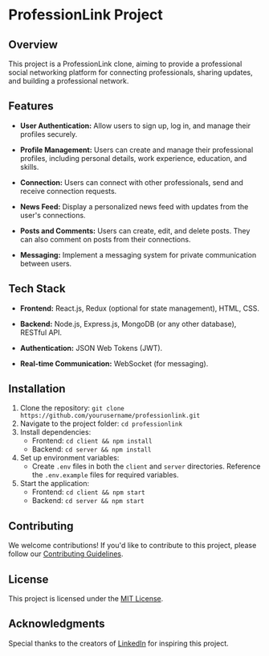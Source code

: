 # ProfessionLink Project

## Overview
This project is a ProfessionLink clone, aiming to provide a professional social networking platform for connecting professionals, sharing updates, and building a professional network.

## Features
- **User Authentication:** Allow users to sign up, log in, and manage their profiles securely.

- **Profile Management:** Users can create and manage their professional profiles, including personal details, work experience, education, and skills.

- **Connection:** Users can connect with other professionals, send and receive connection requests.

- **News Feed:** Display a personalized news feed with updates from the user's connections.

- **Posts and Comments:** Users can create, edit, and delete posts. They can also comment on posts from their connections.

- **Messaging:** Implement a messaging system for private communication between users.

## Tech Stack
- **Frontend:** React.js, Redux (optional for state management), HTML, CSS.

- **Backend:** Node.js, Express.js, MongoDB (or any other database), RESTful API.

- **Authentication:** JSON Web Tokens (JWT).

- **Real-time Communication:** WebSocket (for messaging).

## Installation
1. Clone the repository: `git clone https://github.com/yourusername/professionlink.git`
2. Navigate to the project folder: `cd professionlink`
3. Install dependencies:
   - Frontend: `cd client && npm install`
   - Backend: `cd server && npm install`
4. Set up environment variables:
   - Create `.env` files in both the `client` and `server` directories. Reference the `.env.example` files for required variables.
5. Start the application:
   - Frontend: `cd client && npm start`
   - Backend: `cd server && npm start`

## Contributing
We welcome contributions! If you'd like to contribute to this project, please follow our [Contributing Guidelines](CONTRIBUTING.md).

## License
This project is licensed under the [MIT License](LICENSE).

## Acknowledgments
Special thanks to the creators of [LinkedIn](https://www.linkedin.com/) for inspiring this project.
